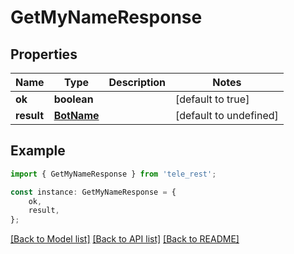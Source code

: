 # GetMyNameResponse


## Properties

Name | Type | Description | Notes
------------ | ------------- | ------------- | -------------
**ok** | **boolean** |  | [default to true]
**result** | [**BotName**](BotName.md) |  | [default to undefined]

## Example

```typescript
import { GetMyNameResponse } from 'tele_rest';

const instance: GetMyNameResponse = {
    ok,
    result,
};
```

[[Back to Model list]](../README.md#documentation-for-models) [[Back to API list]](../README.md#documentation-for-api-endpoints) [[Back to README]](../README.md)
